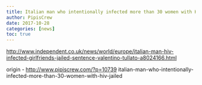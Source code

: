 ```yaml
---
title: Italian man who intentionally infected more than 30 women with HIV jailed
author: PipisCrew
date: 2017-10-28
categories: [news]
toc: true
---
```


http://www.independent.co.uk/news/world/europe/italian-man-hiv-infected-girlfriends-jailed-sentence-valentino-tullato-a8024166.html

origin - http://www.pipiscrew.com/?p=10739 italian-man-who-intentionally-infected-more-than-30-women-with-hiv-jailed